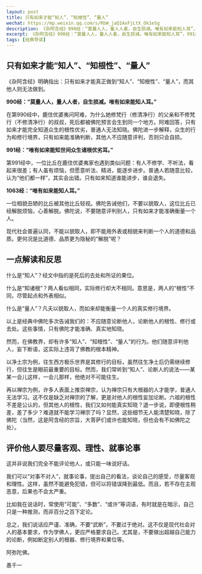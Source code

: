 ```yaml
---
layout: post
title: 只有如来才能“知人”、“知根性”、“量人”
wechat: https://mp.weixin.qq.com/s/RbW_jaQ1AxFjLtX_Ok1eSg
description: 《杂阿含经》990经：“莫量人人，量人人者，自生损减。唯有如来能知人耳”，991经：“唯有如来能知世间众生诸根优劣耳”，1063经：“唯有如来能知人耳”。
excerpt: 《杂阿含经》990经：“莫量人人，量人人者，自生损减。唯有如来能知人耳”，991经：“唯有如来能知世间众生诸根优劣耳”，1063经：“唯有如来能知人耳”。
tags: [经典导读]
---
```


## 只有如来才能“知人”、“知根性”、“量人”

《杂阿含经》明确指出：只有如来才能真正做到“知人”、“知根性”、“量人”，而其他人则无法做到。

**990经：“莫量人人，量人人者，自生损减。唯有如来能知人耳。”**

在第990经中，鹿住优婆夷问阿难，为什么她修梵行（修清净行）的父亲和不修梵行（不修清净行）的叔叔，死后都被佛陀预言会生到同一个地方。阿难回答，只有如来才能完全知道众生的根性优劣，普通人无法知晓。佛陀进一步解释，众生的行为和修行境界，只有如来能准确判断，其他人不应随意评判，否则只会自损。

**991经：“唯有如来能知世间众生诸根优劣耳。”**

第991经中，一位比丘在鹿住优婆夷家也遇到类似问题：有人不修学、不听法，看起来很差；有人虽有烦恼，但愿意听法、精进，能逐步进步。普通人若随意比较，认为“他们都一样”，其实会出错。只有如来知道谁能进步，谁会退失。

**1063经：“唯有如来能知人耳。”**

一位相貌丑陋的比丘被其他比丘轻视。佛陀告诫他们，不要以貌取人，这位比丘已经解脱烦恼，心善解脱。佛陀说，不要随意评判别人，只有如来才能准确衡量一个人。

现代社会普遍认同，不能以貌取人，即不能用外表或相貌来判断一个人的道德和品质。更何况是比道德、品质更为隐秘的“解脱”呢？

## 一点解读和反思

什么是“知人”？经文中指的是死后的去处和所证的果位。

什么是“知诸根”？两人看似相同，实际修行却大不相同。意思是，两人的“根性”不同，尽管起点和外表相似。

什么是“量人”？凡夫以貌取人，而如来却能衡量一个人的真实修行境界。

以上是经典中佛陀多次告诫我们的：不应随意论断他人，论断他人的根性、修行或去处。这些事情，只有佛陀才能准确、真实地知晓。

然而，在佛教界，却有许多“知人”、“知根性”、“量人”的行为。他们随意评判他人，妄下断语，这实际上违背了佛教的根本精神。

以净土宗为例，往生西方极乐世界是其修行的目标，虽然往生净土后仍需继续修行，但往生是眼前最重要的目标。然而，我们常听到“知人”、论断人的说法——某某一会儿这样，一会儿那样，他绝对不可能往生。

再以禅宗为例，许多人表面上推崇禅宗，认为禅宗只有大根器的人才能学，普通人无法学习。这不仅是缺乏对禅宗的了解，更是对他人的根性妄加论断。六祖的根性不差是公认的，但其他人的根性，我们又如何能真实知晓？退一步说，即便根性稍差，差了多少？难道就不能学习禅宗了吗？显然，这些细节无人能清楚知晓，除了佛陀（当然，这是阿含经的宗旨，大菩萨们或许也能知晓，但也会有不如佛陀之处）。

## 评价他人要尽量客观、理性、就事论事

这并非说我们完全不能评论他人，或只能一味说好话。

我们可以“对事不对人”，就事论事，提出自己的看法，谈论自己的感受，尽量客观和理性。这样，虽然不能避免犯错，但可以将错误降到最低。而且，若不存在主观恶意，后果也不会太严重。

比如我在说话时，常使用“可能”、“多数”、“或许”等词语，有时就是在暗示，自己只是一种推测，而非百分之百下定论。

总之，我们说话应严谨、准确，不要“武断”，不要过于绝对。这不仅是现代社会对人的基本要求，作为学佛人，更应严格要求自己。尤其是，不要做出超越自己能力的论断，例如断定别人的根器、修行境界和果位等。

阿弥陀佛。

愚千一